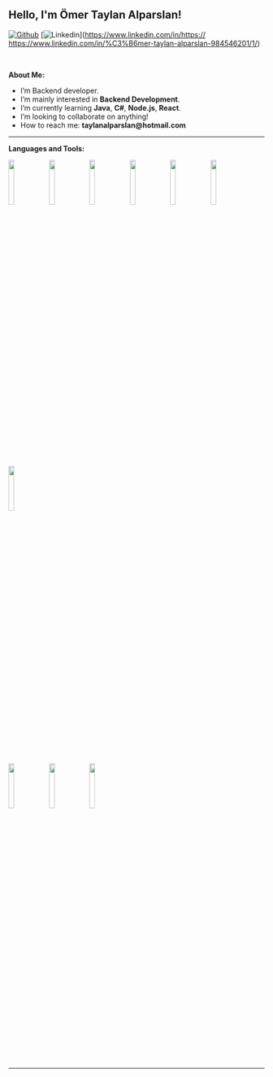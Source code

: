 
## Hello, I'm Ömer Taylan Alparslan!



[![Github](https://img.shields.io/badge/-Github-000?style=flat&logo=Github&logoColor=white)](https://github.com/taylan32 )
[![Linkedin](https://img.shields.io/badge/-LinkedIn-blue?style=flat&logo=Linkedin&logoColor=white)](https://www.linkedin.com/in/https://
https://www.linkedin.com/in/%C3%B6mer-taylan-alparslan-984546201/1/)

&nbsp;

**About Me:**


- I’m Backend developer.
- I’m mainly interested in __Backend Development__.
- I’m currently learning __Java__, __C#__, __Node.js__, __React__.
- I’m looking to collaborate on anything!
- How to reach me: __taylanalparslan@hotmail.com__

---

**Languages and Tools:**

<p>
  <code><img width="15%" src="https://www.vectorlogo.zone/logos/java/java-horizontal.svg" ></code>
  <code><img width=15%" src="https://www.vectorlogo.zone/logos/dotnet/dotnet-horizontal.svg"></code>
   <code><img width="15%" src="https://www.vectorlogo.zone/logos/w3_html5/w3_html5-ar21.svg"></code>
  <code><img width="15%" src="https://www.vectorlogo.zone/logos/w3_css/w3_css-ar21.svg"></code>
  <code><img height="15%" src="https://www.vectorlogo.zone/logos/sass-lang/sass-lang-ar21.svg"></code>
  <code><img width="15%" src="https://www.vectorlogo.zone/logos/javascript/javascript-ar21.svg"></code>
<br/>
  <br />
   <code><img width="15%"  src="https://www.vectorlogo.zone/logos/reactjs/reactjs-ar21.svg"></code>
  
 <br />
    <code><img width="15%" src="https://www.vectorlogo.zone/logos/nodejs/nodejs-ar21.svg"></code>
  <code><img width="15%" src="https://www.vectorlogo.zone/logos/expressjs/expressjs-ar21.svg"></code>
   <code><img width="15%" src="https://www.vectorlogo.zone/logos/mongodb/mongodb-ar21.svg"></code>
  

</p>

---
